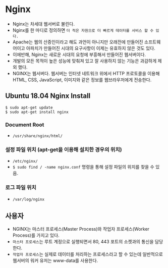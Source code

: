 # Nginx
- Nginx는 차세대 웹서버로 불린다.
- Nginx를 한 마디로 정의하면 `더 적은 자원으로 더 빠르게 데이터를 서비스 할 수 있다.`
- Apache는 웹의 산증인이라고 해도 과언이 아니지만 오래전에 만들어진 소프트웨어이고 아파치가 만들어진 시대의 요구사항이 이제는 유효하지 않은 것도 있다.
- 이에반해, Nginx는 새로운 시대의 요청에 부흥해서 만들어진 웹서버이다.
- 개발의 모든 목적이 높은 성능에 맞춰져 있고 잘 사용하지 않는 기능은 과감하게 제외 했다.
- NGINX는 웹서버다. 웹서버는 인터넷 네트워크 위에서 HTTP 프로토콜을 이용해 HTML, CSS, JavaScript, 이미지와 같은 정보를 웹브라우저에게 전송한다. 

## Ubuntu 18.04 Nginx Install 

```shell
$ sudo apt-get update
$ sudo apt-get install nginx
```

### Document Root
- `/usr/share/nginx/html/`

### 설정 파일 위치 (apt-get을 이용해 설치한 경우의 위치)
- `/etc/nginx/`
- `$ sudo find / -name nginx.conf` 명령을 통해 설정 파일의 위치를 찾을 수 있음.

### 로그 파일 위치
- `/var/log/nginx`

## 사용자
- NGINX는 마스터 프로세스(Master Process)와 작업자 프로세스(Worker Process)를 가지고 있다.
- `마스터 프로세스`는 루트 계정으로 실행되면서 80, 443 포트의 소켓과의 통신을 담당한다. 
- `작업자 프로세스`는 실제로 데이터를 처리하는 프로세스라고 할 수 있는데  일반적으로 웹서버의 워커 유저는 www-data를 사용한다. 